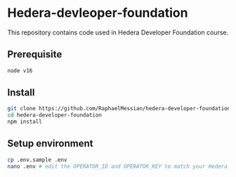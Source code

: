 # Hedera-devleoper-foundation

This repository contains code used in Hedera Developer Foundation course.

## Prerequisite

```bash
node v16
```

## Install

```bash
git clone https://github.com/RaphaelMessian/hedera-developer-foundation.git
cd hedera-developer-foundation
npm install
```

## Setup environment

```bash
cp .env.sample .env
nano .env # edit the OPERATOR_ID and OPERATOR_KEY to match your Hedera Account and Private Key
```

